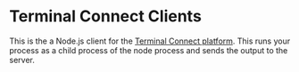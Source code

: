 Terminal Connect Clients
========

This is the a Node.js client for the [Terminal Connect platform](https://github.com/imamathwiz/terminal-connect-server).  This runs your process as a child process of the node process and sends the output to the server.